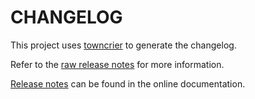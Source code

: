 # CHANGELOG

This project uses [towncrier](https://towncrier.readthedocs.io/) to generate the changelog.

Refer to the [raw release notes](doc/source/changelog.rst) for more information.

[Release notes](https://path.tools.docs.pyansys.com/version/stable/changelog.html) can be found in the online documentation.
